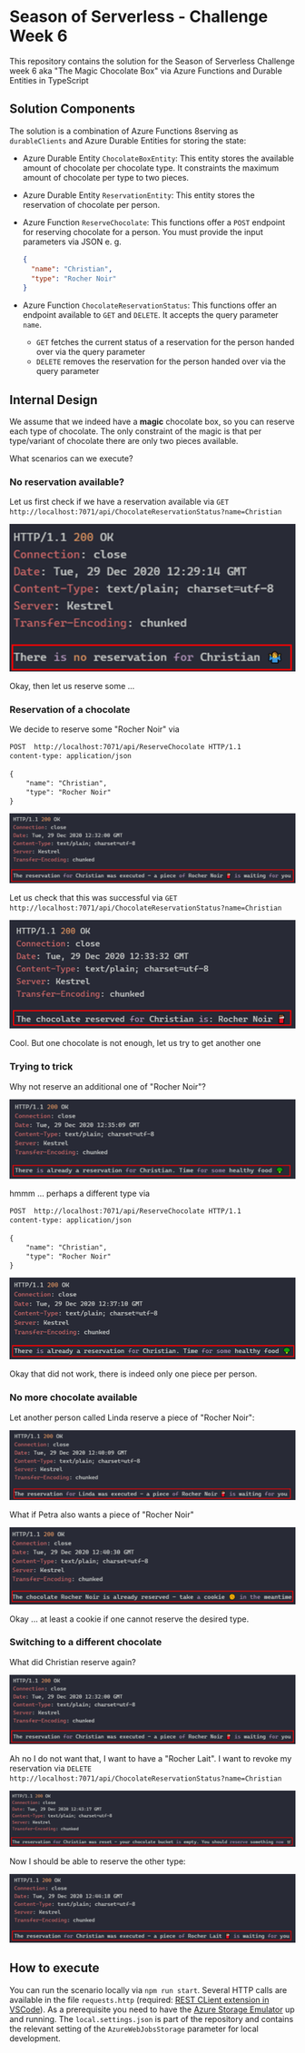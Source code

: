 # Season of Serverless - Challenge Week 6

This repository contains the solution for the Season of Serverless Challenge week 6 aka "The Magic Chocolate Box" via Azure Functions and Durable Entities in TypeScript

## Solution Components

The solution is a combination of Azure Functions 8serving as `durableClients` and Azure Durable Entities for storing the state:

* Azure Durable Entity `ChocolateBoxEntity`: This entity stores the available amount of chocolate per chocolate type. It constraints the maximum amount of chocolate per type to two pieces.
* Azure Durable Entity `ReservationEntity`: This entity stores the reservation of chocolate per person.
* Azure Function `ReserveChocolate`: This functions offer a `POST` endpoint for reserving chocolate for a person. You must provide the input parameters via JSON e. g.
  
  ```JSON
  {
    "name": "Christian",
    "type": "Rocher Noir"
  }  
  ```

* Azure Function `ChocolateReservationStatus`: This functions offer an endpoint available to `GET` and `DELETE`. It accepts the query parameter `name`.
  * `GET` fetches the current status of a reservation for the person handed over via the query parameter
  * `DELETE` removes the reservation for the person handed over via the query parameter

## Internal Design

We assume that we indeed have a __magic__ chocolate box, so you can reserve each type of chocolate. The only constraint of the magic is that per type/variant of chocolate there are only two pieces available.

What scenarios can we execute?

### No reservation available?

Let us first check if we have a reservation available via `GET  http://localhost:7071/api/ChocolateReservationStatus?name=Christian`

![FirstCheck](./pics/pic1.png)

Okay, then let us reserve some ...

### Reservation of a chocolate

We decide to reserve some "Rocher Noir" via

```HTTP
POST  http://localhost:7071/api/ReserveChocolate HTTP/1.1
content-type: application/json

{
    "name": "Christian",
    "type": "Rocher Noir"
}
```

![Reservation](./pics/pic2.png)

Let us check that this was successful via `GET  http://localhost:7071/api/ChocolateReservationStatus?name=Christian`

![ReCheck](./pics/pic3.png)

Cool. But one chocolate is not enough, let us try to get another one

### Trying to trick

Why not reserve an additional one of "Rocher Noir"?

![trick1](./pics/pic4.png)

hmmm ... perhaps a different type via

```HTTP
POST  http://localhost:7071/api/ReserveChocolate HTTP/1.1
content-type: application/json

{
    "name": "Christian",
    "type": "Rocher Noir"
}
```

![trick2](./pics/pic5.png)

Okay that did not work, there is indeed only one piece per person.
### No more chocolate available

Let another person called Linda reserve a piece of "Rocher Noir":

![ReservationLinda](./pics/pic6.png)

What if Petra also wants a piece of "Rocher Noir"

![ReservationPetra](./pics/pic7.png)

Okay ... at least a cookie if one cannot reserve the desired type.

### Switching to a different chocolate

What did Christian reserve again?

![ReservationCheck](./pics/pic2.png)

Ah no I do not want that, I want to have a "Rocher Lait". I want to revoke my reservation via `DELETE  http://localhost:7071/api/ChocolateReservationStatus?name=Christian`

![RevokeReservation](./pics/pic8.png)

Now I should be able to reserve the other type:

![NewReservation](./pics/pic9.png)

## How to execute

You can run the scenario locally via `npm run start`. Several HTTP calls are available in the file `requests.http` (required: [REST CLient extension in VSCode](https://marketplace.visualstudio.com/items?itemName=humao.rest-client)).
As a prerequisite you need to have the [Azure Storage Emulator](https://docs.microsoft.com/en-us/azure/storage/common/storage-use-emulator) up and running. The `local.settings.json` is part of the repository and contains the relevant setting of the `AzureWebJobsStorage` parameter for local development. 